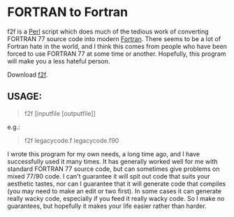 <!-- -*- markdown -*- -->

# FORTRAN to Fortran

f2f is a [Perl](http://en.wikipedia.org/wiki/Perl) script which does much of the tedious work of converting FORTRAN 77 source code into modern [Fortran](http://en.wikipedia.org/wiki/Fortran). There seems to be a lot of Fortran hate in the world, and I think this comes from people who have been forced to use FORTRAN 77 at some time or another. Hopefully, this program will make you a less hateful person.

Download [f2f](http://bitbucket.org/lemonlab/f2f/downloads).

## USAGE:
> f2f [inputfile [outputfile]]

 e.g.:
> f2f legacycode.f legacycode.f90

I wrote this program for my own needs, a long time ago, and I have successfully used it many times. It has generally worked well for me with standard FORTRAN 77 source code, but can sometimes give problems on mixed 77/90 code. I can't guarantee it will spit out code that suits your aesthetic tastes, nor can I guarantee that it will generate code that compiles (you may need to make an edit or two first). In some cases it can generate really wacky code, especially if you feed it really wacky code. So I make no guarantees, but hopefully it makes your life easier rather than harder.

